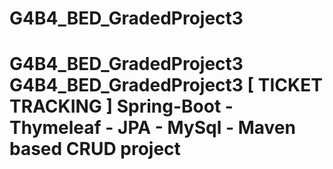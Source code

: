 # G4B4_BED_GradedProject3
# G4B4_BED_GradedProject3 G4B4_BED_GradedProject3 [ TICKET TRACKING ]  Spring-Boot - Thymeleaf - JPA - MySql - Maven based CRUD project
